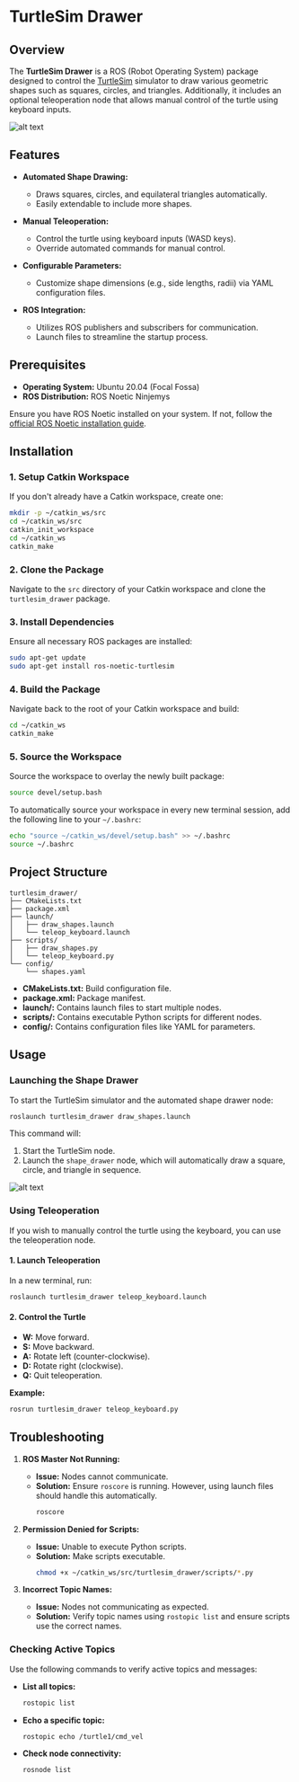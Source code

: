 # TurtleSim Drawer


## Overview

The **TurtleSim Drawer** is a ROS (Robot Operating System) package designed to control the [TurtleSim](http://wiki.ros.org/turtlesim) simulator to draw various geometric shapes such as squares, circles, and triangles. Additionally, it includes an optional teleoperation node that allows manual control of the turtle using keyboard inputs.

![alt text](image.png)

## Features

- **Automated Shape Drawing:**
  - Draws squares, circles, and equilateral triangles automatically.
  - Easily extendable to include more shapes.
  
- **Manual Teleoperation:**
  - Control the turtle using keyboard inputs (WASD keys).
  - Override automated commands for manual control.

- **Configurable Parameters:**
  - Customize shape dimensions (e.g., side lengths, radii) via YAML configuration files.
  
- **ROS Integration:**
  - Utilizes ROS publishers and subscribers for communication.
  - Launch files to streamline the startup process.

## Prerequisites

- **Operating System:** Ubuntu 20.04 (Focal Fossa)
- **ROS Distribution:** ROS Noetic Ninjemys

Ensure you have ROS Noetic installed on your system. If not, follow the [official ROS Noetic installation guide](http://wiki.ros.org/noetic/Installation/Ubuntu).

## Installation

### 1. Setup Catkin Workspace

If you don't already have a Catkin workspace, create one:

```bash
mkdir -p ~/catkin_ws/src
cd ~/catkin_ws/src
catkin_init_workspace
cd ~/catkin_ws
catkin_make
```

### 2. Clone the Package

Navigate to the `src` directory of your Catkin workspace and clone the `turtlesim_drawer` package.

### 3. Install Dependencies

Ensure all necessary ROS packages are installed:

```bash
sudo apt-get update
sudo apt-get install ros-noetic-turtlesim
```

### 4. Build the Package

Navigate back to the root of your Catkin workspace and build:

```bash
cd ~/catkin_ws
catkin_make
```

### 5. Source the Workspace

Source the workspace to overlay the newly built package:

```bash
source devel/setup.bash
```

To automatically source your workspace in every new terminal session, add the following line to your `~/.bashrc`:

```bash
echo "source ~/catkin_ws/devel/setup.bash" >> ~/.bashrc
source ~/.bashrc
```

## Project Structure

```
turtlesim_drawer/
├── CMakeLists.txt
├── package.xml
├── launch/
│   ├── draw_shapes.launch
│   └── teleop_keyboard.launch
├── scripts/
│   ├── draw_shapes.py
│   └── teleop_keyboard.py
└── config/
    └── shapes.yaml
```

- **CMakeLists.txt:** Build configuration file.
- **package.xml:** Package manifest.
- **launch/:** Contains launch files to start multiple nodes.
- **scripts/:** Contains executable Python scripts for different nodes.
- **config/:** Contains configuration files like YAML for parameters.

## Usage

### Launching the Shape Drawer

To start the TurtleSim simulator and the automated shape drawer node:

```bash
roslaunch turtlesim_drawer draw_shapes.launch
```

This command will:

1. Start the TurtleSim node.
2. Launch the `shape_drawer` node, which will automatically draw a square, circle, and triangle in sequence.

![alt text](image-1.png)

### Using Teleoperation

If you wish to manually control the turtle using the keyboard, you can use the teleoperation node.

#### 1. Launch Teleoperation

In a new terminal, run:

```bash
roslaunch turtlesim_drawer teleop_keyboard.launch
```

#### 2. Control the Turtle

- **W:** Move forward.
- **S:** Move backward.
- **A:** Rotate left (counter-clockwise).
- **D:** Rotate right (clockwise).
- **Q:** Quit teleoperation.

**Example:**

```bash
rosrun turtlesim_drawer teleop_keyboard.py
```

## Troubleshooting

1. **ROS Master Not Running:**
   - **Issue:** Nodes cannot communicate.
   - **Solution:** Ensure `roscore` is running. However, using launch files should handle this automatically.
     ```bash
     roscore
     ```

2. **Permission Denied for Scripts:**
   - **Issue:** Unable to execute Python scripts.
   - **Solution:** Make scripts executable.
     ```bash
     chmod +x ~/catkin_ws/src/turtlesim_drawer/scripts/*.py
     ```

3. **Incorrect Topic Names:**
   - **Issue:** Nodes not communicating as expected.
   - **Solution:** Verify topic names using `rostopic list` and ensure scripts use the correct names.

### Checking Active Topics

Use the following commands to verify active topics and messages:

- **List all topics:**
  ```bash
  rostopic list
  ```

- **Echo a specific topic:**
  ```bash
  rostopic echo /turtle1/cmd_vel
  ```

- **Check node connectivity:**
  ```bash
  rosnode list
  ```

